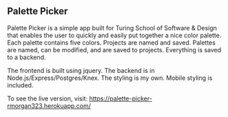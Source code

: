 ## Palette Picker

Palette Picker is a simple app built for Turing School of Software & Design that enables the user to quickly and easily put together a nice color palette.  Each palette contains five colors.  Projects are named and saved.  Palettes are named, can be modified, and are saved to projects.  Everything is saved to a backend.

The frontend is built using jquery.  The backend is in Node.js/Express/Postgres/Knex.  The styling is my own.  Mobile styling is included.

To see the live version, visit: https://palette-picker-rmorgan323.herokuapp.com/